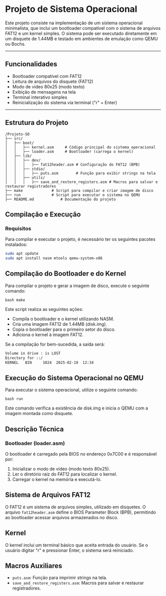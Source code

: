 # Projeto de Sistema Operacional

Este projeto consiste na implementação de um sistema operacional minimalista, que inclui um bootloader compatível com o sistema de arquivos FAT12 e um kernel simples. O sistema pode ser executado diretamente em um disquete de 1.44MB e testado em ambientes de emulação como QEMU ou Bochs.

---

## Funcionalidades

- Bootloader compatível com FAT12
- Leitura de arquivos do disquete (FAT12)
- Modo de vídeo 80x25 (modo texto)
- Exibição de mensagens na tela
- Terminal interativo simples
- Reinicialização do sistema via terminal ("r" + Enter)

---

## Estrutura do Projeto

```plaintext
/Projeto-SO
├── src/
│   ├── boot/
│   │   ├── kernel.asm     # Código principal do sistema operacional
│   │   ├── loader.asm     # Bootloader (carrega o kernel)
│   ├── lib/
│   │   ├── dev/
│   │   │   ├── fat12header.asm # Configuração do FAT12 (BPB)
│   │   ├── stdio/
│   │   │   ├── puts.asm        # Função para exibir strings na tela
│   │   ├── utils/
│   │   │   ├── save_and_restore_registers.asm # Macros para salvar e restaurar registradores
├── make             # Script para compilar e criar imagem de disco
├── run              # Script para executar o sistema no QEMU
├── README.md            # Documentação do projeto
```

## Compilação e Execução

### Requisitos

Para compilar e executar o projeto, é necessário ter os seguintes pacotes instalados:

```bash
sudo apt update
sudo apt install nasm mtools qemu-system-x86
```

## Compilação do Bootloader e do Kernel

Para compilar o projeto e gerar a imagem de disco, execute o seguinte comando:

```
bash make
```

Este script realiza as seguintes ações:

* Compila o bootloader e o kernel utilizando NASM.
* Cria uma imagem FAT12 de 1.44MB (disk.img).
* Copia o bootloader para o primeiro setor do disco.
* Adiciona o kernel à imagem FAT12.

Se a compilação for bem-sucedida, a saída será:

```bash
Volume in drive : is LOST
Directory for ::/
KERNEL   BIN     1024  2025-02-19  12:34
```

## Execução do Sistema Operacional no QEMU

Para executar o sistema operacional, utilize o seguinte comando:

```
bash run
```

Este comando verifica a existência de disk.img e inicia o QEMU com a imagem montada como disquete.

## Descrição Técnica

### Bootloader (loader.asm)

O bootloader é carregado pela BIOS no endereço 0x7C00 e é responsável por:

1. Inicializar o modo de vídeo (modo texto 80x25).
2. Ler o diretório raiz do FAT12 para localizar o kernel.
3. Carregar o kernel na memória e executá-lo.
   
## Sistema de Arquivos FAT12
O FAT12 é um sistema de arquivos simples, utilizado em disquetes. O arquivo `fat12header.asm` define o BIOS Parameter Block (BPB), permitindo ao bootloader acessar arquivos armazenados no disco.

## Kernel
O kernel inclui um terminal básico que aceita entrada do usuário. Se o usuário digitar "r" e pressionar Enter, o sistema será reiniciado.

## Macros Auxiliares

* `puts.asm`: Função para imprimir strings na tela.
* `save_and_restore_registers.asm`: Macros para salvar e restaurar registradores.

